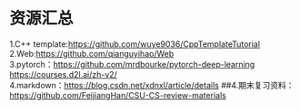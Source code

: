 资源汇总
=====
1.C++ template:https://github.com/wuye9036/CppTemplateTutorial<br>
2.Web:https://github.com/qianguyihao/Web<br>
3.pytorch：https://github.com/mrdbourke/pytorch-deep-learning<br>
          https://courses.d2l.ai/zh-v2/<br>
4.markdown：https://blog.csdn.net/xdnxl/article/details
##4.期末复习资料：https://github.com/FeijiangHan/CSU-CS-review-materials<br>
<!---
lll-hhh/lll-hhh is a ✨ special ✨ repository because its `README.md` (this file) appears on your GitHub profile.
You can click the Preview link to take a look at your changes.
--->
